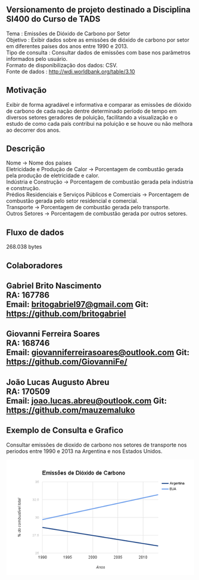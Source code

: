 
Versionamento de projeto destinado a Disciplina SI400 do Curso de TADS
--

Tema : Emissões de Dióxido de Carbono por Setor <br/>
Objetivo : Exibir dados sobre as emissões de dióxido de carbono por setor em diferentes países dos anos entre 1990 e 2013. <br/>
Tipo de consulta : Consultar dados de emissões com base nos parâmetros informados pelo usuário. <br/>
Formato de disponibilização dos dados: CSV. <br/>
Fonte de dados : http://wdi.worldbank.org/table/3.10 <br/>

Motivação
--
Exibir de forma agradável e informativa e comparar as emissões de dióxido de carbono de cada nação dentre determinado período de tempo em diversos setores geradores de poluição, facilitando a visualização e o estudo de como cada país contribui na poluição e se houve ou não melhora ao decorrer dos anos.

Descrição
--
Nome -> Nome dos países<br/>
Eletricidade e Produção de Calor -> Porcentagem de combustão gerada pela produção de eletricidade e calor.<br/>
Indústria e Construção -> Porcentagem de combustão gerada pela indústria e construção.<br/>
Prédios Residenciais e Serviços Públicos e Comerciais -> Porcentagem de combustão gerada pelo setor residencial e comercial.<br/>
Transporte -> Porcentagem de combustão gerada pelo transporte.<br/>
Outros Setores -> Porcentagem de combustão gerada por outros setores.<br/>

Fluxo de dados
--
268.038 bytes

Colaboradores
--
Gabriel Brito Nascimento	
RA: 167786	
Email: britogabriel97@gmail.com 
Git: https://github.com/britogabriel
--
Giovanni Ferreira Soares	
RA: 168746 	
Email: giovanniferreirasoares@outlook.com 
Git: https://github.com/GiovanniFe/
--
João Lucas Augusto Abreu 	
RA: 170509	
Email: joao.lucas.abreu@outlook.com 
Git: https://github.com/mauzemaluko
--

Exemplo de Consulta e Grafico
--

Consultar emissões de dioxido de carbono nos setores de transporte nos periodos entre 1990 e 2013 na Argentina e nos Estados Unidos.

![Graph](/Images/graph.png?raw=true)


